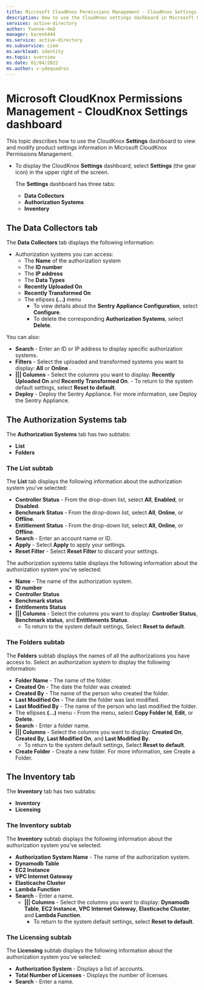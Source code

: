 ```yaml
---
title: Microsoft CloudKnox Permissions Management - CloudKnox Settings dashboard
description: How to use the CloudKnox settings dashboard in Microsoft CloudKnox Permissions Management.
services: active-directory
author: Yvonne-deQ
manager: karenh444
ms.service: active-directory
ms.subservice: ciem
ms.workload: identity
ms.topic: overview
ms.date: 01/04/2022
ms.author: v-ydequadros
---
```


# Microsoft CloudKnox Permissions Management - CloudKnox Settings dashboard

This topic describes how to use the CloudKnox **Settings** dashboard to view and modify product settings information in Microsoft CloudKnox Permissions Management.

- To display the CloudKnox **Settings** dashboard, select **Settings** (the gear icon) in the upper right of the screen.

    The **Settings** dashboard has three tabs:

    - **Data Collectors**
    - **Authorization Systems**
    - **Inventory**

## The Data Collectors tab

The **Data Collectors** tab displays the following information:

- Authorization systems you can access:
    - The **Name** of the authorization system
    - The **ID number**
    - The **IP address**
    - The **Data Types**
    - **Recently Uploaded On**
    - **Recently Transformed On**
    - The ellipses **(...)** menu 
        - To view details about the **Sentry Appliance Configuration**, select **Configure**.
        - To delete the corresponding **Authorization Systems**, select **Delete**.

You can also:

- **Search** - Enter an ID or IP address to display specific authorization systems.
- **Filters** - Select the uploaded and transformed systems you want to display: **All** or **Online** . 
- **||| Columns** - Select the columns you want to display: **Recently Uploaded On** and **Recently Transformed On**.
        - To return to the system default settings, select **Reset to default**.
- **Deploy** - Deploy the Sentry Appliance. For more information, see Deploy the Sentry Appliance.
    <!---Add link--->

## The Authorization Systems tab

The **Authorization Systems** tab has two subtabs: 

- **List** 
- **Folders**

### The **List** subtab

The **List** tab displays the following information about the authorization system you've selected:

- **Controller Status** - From the drop-down list, select **All**, **Enabled**, or **Disabled**.
- **Benchmark Status** - From the drop-down list, select **All**, **Online**, or **Offline**.
- **Entitlement Status** - From the drop-down list, select **All**, **Online**, or **Offline**.
- **Search** - Enter an account name or ID.
- **Apply** - Select **Apply** to apply your settings.
- **Reset Filter** - Select **Reset Filter** to discard your settings.

The authorization systems table displays the following information about the authorization system you've selected:

- **Name** - The name of the authorization system.
- **ID number**
- **Controller Status**
- **Benchmark status**
- **Entitlements Status**
- **||| Columns** - Select the columns you want to display: **Controller Status**, **Benchmark status**, and **Entitlements Status**.
    - To return to the system default settings, Select **Reset to default**.

### The **Folders** subtab

The **Folders** subtab displays the names of all the authorizations you have access to. Select an authorization system to display the following information:

- **Folder Name** - The name of the folder.
- **Created On** - The date the folder was created.
- **Created By** - The name of the person who created the folder.
- **Last Modified On** - The date the folder was last modified.
- **Last Modified By** - The name of the person who last modified the folder.
- The ellipses **(...)** menu - From the menu, select **Copy Folder Id**, **Edit**, or **Delete**.
- **Search** - Enter a folder name.
- **||| Columns** - Select the columns you want to display: **Created On**, **Created By**, **Last Modified On**, and **Last Modified By**.
    - To return to the system default settings, Select **Reset to default**.
- **Create Folder** - Create a new folder. For more information, see Create a Folder.
    <!---Add link--->

## The Inventory tab

The **Inventory** tab has two subtabs:
- **Inventory** 
- **Licensing**

### The **Inventory** subtab

The **Inventory** subtab displays the following information about the authorization system you've selected:

- **Authorization System Name** - The name of the authorization system.
- **Dynamodb Table**
- **EC2 Instance**
- **VPC Internet Gateway**
- **Elasticache Cluster**
- **Lambda Function**
- **Search** - Enter a name.
    - **||| Columns** - Select the columns you want to display: **Dynamodb Table**, **EC2 Instance**, **VPC Internet Gateway**, **Elasticache Cluster**, and **Lambda Function**.
        - To return to the system default settings, select **Reset to default**.

### The **Licensing** subtab

The **Licensing** subtab displays the following information about the authorization system you've selected:

- **Authorization System** - Displays a list of accounts.
- **Total Number of Licenses** - Displays the number of licenses.
- **Search** - Enter a name.

<!---## Next steps--->